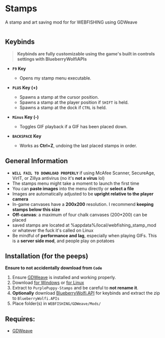 # Stamps
A stamp and art saving mod for for WEBFISHING using GDWeave

<p align="center"><img src=""/></p>

## Keybinds
> **Keybinds are fully customizable using the game's built in controls settings with BlueberryWolfiAPIs**

- **`F9` Key**  
  - Opens my stamp menu executable.

- **`PLUS` Key (+)**  
  - Spawns a stamp at the cursor position.
  - Spawns a stamp at the player position if `SHIFT` is held.
  - Spawns a stamp at the dock if `CTRL` is held.

- **`Minus` Key (-)**  
  - Toggles GIF playback if a GIF has been placed down.

- **`BACKSPACE` Key**  
  - Works as **Ctrl+Z**, undoing the last placed stamps in order.


## General Information

- **`WILL FAIL TO DOWNLOAD PROPERLY`** if using McAfee Scanner, SecureAge, VirIT, or Zillya antivirus (no it's **not a virus** lol)
- The stamps menu might take a moment to launch the first time
- You can **paste images** into the menu directly or **select a file**
- Images are automatically adjusted to be **upright relative to the player camera**
- In-game canvases have a **200x200** resolution. I recommend **keeping stamps below this size**
- **Off-canvas**: a maximum of four chalk canvases (200*200) can be placed
- saved stamps are located at %appdata%/local/webfishing_stamp_mod or whatever the fuck it's called on Linux
- Be mindful of **performance and lag**, especially when playing GIFs. This is a **server side mod**, and people play on potatoes

## Installation (for the peeps)
**Ensure to not accidentally download from `Code`**
1. Ensure [GDWeave](https://github.com/NotNite/GDWeave) is installed and working properly.
2. Download [for Windows]() or [for Linux]()
3. Extract to `PurplePuppy-Stamps` and be careful to **not rename it**.
4. **Optionally** download [BlueberryWolfi.API](https://github.com/BlueberryWolf/APIs/releases/latest/download/BlueberryWolfi.APIs.zip) for keybinds and extract the zip to `BlueberryWolfi.APIs`
5. Place folder(s) in `WEBFISHING/GDWeave/Mods/`

## Requires:
- [GDWeave](https://github.com/NotNite/GDWeave/tree/main)
